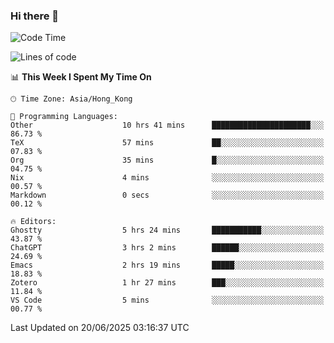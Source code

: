 ### Hi there 👋

<!--
**nicehiro/nicehiro** is a ✨ _special_ ✨ repository because its `README.md` (this file) appears on your GitHub profile.

Here are some ideas to get you started:

- 🔭 I’m currently working on ...
- 🌱 I’m currently learning ...
- 👯 I’m looking to collaborate on ...
- 🤔 I’m looking for help with ...
- 💬 Ask me about ...
- 📫 How to reach me: ...
- 😄 Pronouns: ...
- ⚡ Fun fact: ...
-->

<!--START_SECTION:waka-->
![Code Time](http://img.shields.io/badge/Code%20Time-740%20hrs%2034%20mins-blue)

![Lines of code](https://img.shields.io/badge/From%20Hello%20World%20I%27ve%20Written-1.7%20million%20lines%20of%20code-blue)

📊 **This Week I Spent My Time On** 

```text
🕑︎ Time Zone: Asia/Hong_Kong

💬 Programming Languages: 
Other                    10 hrs 41 mins      ██████████████████████░░░   86.73 % 
TeX                      57 mins             ██░░░░░░░░░░░░░░░░░░░░░░░   07.83 % 
Org                      35 mins             █░░░░░░░░░░░░░░░░░░░░░░░░   04.75 % 
Nix                      4 mins              ░░░░░░░░░░░░░░░░░░░░░░░░░   00.57 % 
Markdown                 0 secs              ░░░░░░░░░░░░░░░░░░░░░░░░░   00.12 % 

🔥 Editors: 
Ghostty                  5 hrs 24 mins       ███████████░░░░░░░░░░░░░░   43.87 % 
ChatGPT                  3 hrs 2 mins        ██████░░░░░░░░░░░░░░░░░░░   24.69 % 
Emacs                    2 hrs 19 mins       █████░░░░░░░░░░░░░░░░░░░░   18.83 % 
Zotero                   1 hr 27 mins        ███░░░░░░░░░░░░░░░░░░░░░░   11.84 % 
VS Code                  5 mins              ░░░░░░░░░░░░░░░░░░░░░░░░░   00.77 % 
```


 Last Updated on 20/06/2025 03:16:37 UTC
<!--END_SECTION:waka-->

